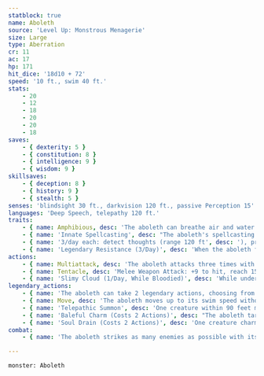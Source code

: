 ```yaml
---
statblock: true
name: Aboleth
source: 'Level Up: Monstrous Menagerie'
size: Large
type: Aberration
cr: 11
ac: 17
hp: 171
hit_dice: '18d10 + 72'
speed: '10 ft., swim 40 ft.'
stats:
    - 20
    - 12
    - 18
    - 20
    - 20
    - 18
saves:
    - { dexterity: 5 }
    - { constitution: 8 }
    - { intelligence: 9 }
    - { wisdom: 9 }
skillsaves:
    - { deception: 8 }
    - { history: 9 }
    - { stealth: 5 }
senses: 'blindsight 30 ft., darkvision 120 ft., passive Perception 15'
languages: 'Deep Speech, telepathy 120 ft.'
traits:
    - { name: Amphibious, desc: 'The aboleth can breathe air and water.' }
    - { name: 'Innate Spellcasting', desc: "The aboleth's spellcasting ability is Charisma (spell save DC 16). It can innately cast the following spells, requiring no components:" }
    - { name: '3/day each: detect thoughts (range 120 ft', desc: '), project image (range 1 mile), phantasmal force' }
    - { name: 'Legendary Resistance (3/Day)', desc: 'When the aboleth fails a saving throw, it can choose to succeed instead. When it does so, one of its eyes flashes with green light and then turns dull black. Once all 3 of its eyes are black, it is blind beyond the range of its blindsight until it finishes a long rest.' }
actions:
    - { name: Multiattack, desc: 'The aboleth attacks three times with its tentacle.' }
    - { name: Tentacle, desc: 'Melee Weapon Attack: +9 to hit, reach 15 ft., one target. Hit: 19 (4d6 + 5) bludgeoning damage. The aboleth can choose instead to deal 0 damage. If the target is a creature, it makes a DC 16 Constitution saving throw. On a failure, it contracts a disease called the Sea Change. On a success, it is immune to this disease for 24 hours. While affected by this disease, the target has disadvantage on Wisdom saving throws. After 1 hour, the target grows gills, it can breathe water, its skin becomes slimy, and it begins to suffocate if it goes 12 hours without being immersed in water for at least 1 hour. This disease can be removed with a disease-removing spell cast with at least a 4th-level spell slot, and it ends 24 hours after the aboleth dies.' }
    - { name: 'Slimy Cloud (1/Day, While Bloodied)', desc: 'While underwater, the aboleth exudes a cloud of inky slime in a 30-foot-radius sphere. Each non-aboleth creature in the area when the cloud appears makes a DC 16 Constitution saving throw. On a failure, it takes 44 (8d10) poison damage and is poisoned for 1 minute. The slime extends around corners, and the area is heavily obscured for 1 minute or until a strong current dissipates the cloud.' }
legendary_actions:
    - { name: 'The aboleth can take 2 legendary actions, choosing from the options below', desc: "Only one legendary action can be used at a time and only at the end of another creature's turn. It regains spent legendary actions at the start of its turn." }
    - { name: Move, desc: 'The aboleth moves up to its swim speed without provoking opportunity attacks.' }
    - { name: 'Telepathic Summon', desc: 'One creature within 90 feet makes a DC 16 Wisdom saving throw. On a failure, it must use its reaction, if available, to move up to its speed toward the aboleth by the most direct route that avoids hazards, not avoiding opportunity attacks. This is a magical charm effect.' }
    - { name: 'Baleful Charm (Costs 2 Actions)', desc: "The aboleth targets one creature within 60 feet that has contracted Sea Change. The target makes a DC 16 Wisdom saving throw. On a failure, it is magically charmed by the aboleth until the aboleth dies. The target can repeat this saving throw every 24 hours and when it takes damage from the aboleth or the aboleth's allies. While charmed in this way, the target can communicate telepathically with the aboleth over any distance and it follows the aboleth's orders." }
    - { name: 'Soul Drain (Costs 2 Actions)', desc: 'One creature charmed by the aboleth takes 22 (4d10) psychic damage, and the aboleth regains hit points equal to the damage dealt.' }
combat:
    - { name: 'The aboleth strikes as many enemies as possible with its tentacles in order to infect them with the Sea Change, and then uses Baleful Charm on the biggest threats', desc: 'When hurt, it uses Slimy Cloud and escapes through a hidden exit. Its thralls sacrifice themselves to cover its retreat.' }

---
```

```statblock
monster: Aboleth
```
